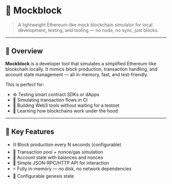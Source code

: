 # 🧱 Mockblock

> A lightweight Ethereum-like mock blockchain simulator for local development, testing, and tooling — no node, no sync, just blocks.

---

## 🚀 Overview

**Mockblock** is a developer tool that simulates a simplified Ethereum-like blockchain locally. It mimics block production, transaction handling, and account state management — all in-memory, fast, and test-friendly.

This is perfect for:
- ⚙️ Testing smart contract SDKs or dApps
- 🧪 Simulating transaction flows in CI
- 🧰 Building Web3 tools without waiting for a testnet
- 🧠 Learning how blockchains work under the hood

---

## 🧠 Key Features

- ⛓️ Block production every N seconds (configurable)
- 🔁 Transaction pool + nonce/gas simulation
- 💸 Account state with balances and nonces
- 📡 Simple JSON-RPC/HTTP API for interaction
- ⚡ Fully in-memory — no disk, no network dependencies
- 🧾 Configurable genesis state